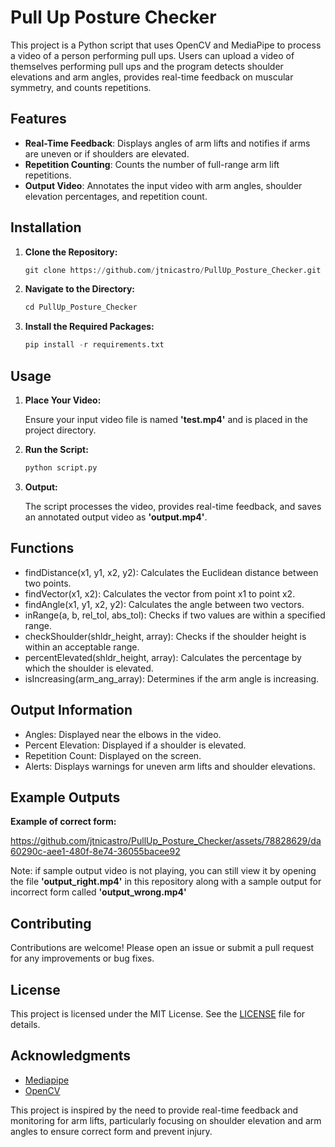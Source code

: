 # Pull Up Posture Checker
This project is a Python script that uses OpenCV and MediaPipe to process a video of a person performing pull ups. Users can upload a video of themselves performing pull ups and the program detects shoulder elevations and arm angles, provides real-time feedback on muscular symmetry, and counts repetitions.

## Features
+ **Real-Time Feedback**: Displays angles of arm lifts and notifies if arms are uneven or if shoulders are elevated.
+ **Repetition Counting**: Counts the number of full-range arm lift repetitions.
+ **Output Video**: Annotates the input video with arm angles, shoulder elevation percentages, and repetition count.

## Installation
1. **Clone the Repository:**
    ```python
    git clone https://github.com/jtnicastro/PullUp_Posture_Checker.git
    ```

2. **Navigate to the Directory:**
    ```python
    cd PullUp_Posture_Checker
    ```

3. **Install the Required Packages:**
    ```python
    pip install -r requirements.txt
    ```

## Usage
1. **Place Your Video:**

    Ensure your input video file is named **'test.mp4'** and is placed in the project directory.

   
2. **Run the Script:**
    ```python
    python script.py
    ```

3. **Output:** 

    The script processes the video, provides real-time feedback, and saves an annotated output video as **'output.mp4'**.

## Functions
+ findDistance(x1, y1, x2, y2): Calculates the Euclidean distance between two points.
+ findVector(x1, x2): Calculates the vector from point x1 to point x2.
+ findAngle(x1, y1, x2, y2): Calculates the angle between two vectors.
+ inRange(a, b, rel_tol, abs_tol): Checks if two values are within a specified range.
+ checkShoulder(shldr_height, array): Checks if the shoulder height is within an acceptable range.
+ percentElevated(shldr_height, array): Calculates the percentage by which the shoulder is elevated.
+ isIncreasing(arm_ang_array): Determines if the arm angle is increasing.

## Output Information
+ Angles: Displayed near the elbows in the video.
+ Percent Elevation: Displayed if a shoulder is elevated.
+ Repetition Count: Displayed on the screen.
+ Alerts: Displays warnings for uneven arm lifts and shoulder elevations.

## Example Outputs
**Example of correct form:**

https://github.com/jtnicastro/PullUp_Posture_Checker/assets/78828629/da60290c-aee1-480f-8e74-36055bacee92

Note: if sample output video is not playing, you can still view it by opening the file **'output_right.mp4'** in this repository along with a sample output for incorrect form called **'output_wrong.mp4'**

## Contributing

Contributions are welcome! Please open an issue or submit a pull request for any improvements or bug fixes.

## License

This project is licensed under the MIT License. See the [LICENSE](https://www.tldrlegal.com/license/mit-license) file for details.

## Acknowledgments
+ [Mediapipe](https://pypi.org/project/mediapipe/)
+ [OpenCV](https://opencv.org/)




This project is inspired by the need to provide real-time feedback and monitoring for arm lifts, particularly focusing on shoulder elevation and arm angles to ensure correct form and prevent injury.
